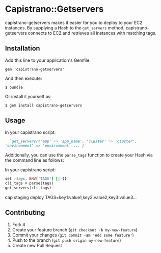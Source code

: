 # Capistrano::Getservers

capistrano-getservers makes it easier for you to deploy to your EC2
instances.  By supplying a Hash to the `get_servers` method,
capistrano-getservers connects to EC2 and retrieves all instances with
matching tags.


## Installation

Add this line to your application's Gemfile:

    gem 'capistrano-getservers'

And then execute:

    $ bundle

Or install it yourself as:

    $ gem install capistrano-getservers

## Usage


In your capistrano script:
```ruby
  `get_servers({'app' => 'app_name', 'cluster' => 'cluster',
'environment' => 'environment' ... }`
```

Additionally, you can use the `parse_tags` function to create your Hash
via the command line as follows:

In your capistrano script:
```ruby
set :tags, ENV['TAGS'] || {}
cli_tags = parse(tags)
get_servers(cli_tags)
```

cap staging deploy TAGS=key1:value1,key2:value2,key3:value3...


## Contributing

1. Fork it
2. Create your feature branch (`git checkout -b my-new-feature`)
3. Commit your changes (`git commit -am 'Add some feature'`)
4. Push to the branch (`git push origin my-new-feature`)
5. Create new Pull Request
